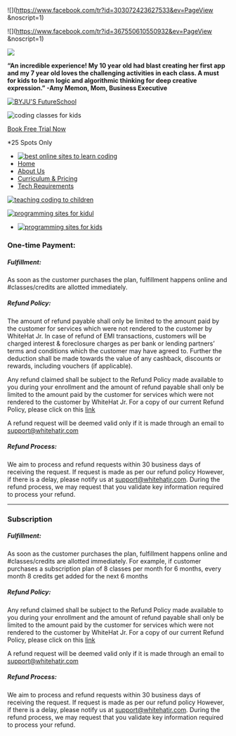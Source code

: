 ![](https://www.facebook.com/tr?id=303072423627533&ev=PageView
&noscript=1)

![](https://www.facebook.com/tr?id=367550610550932&ev=PageView
&noscript=1)

![](//trc.taboola.com/1200271/log/3/unip?en=page_view)

                                                   

**“An incredible experience! My 10 year old had blast creating her first app and my 7 year old loves the challenging activities in each class. A must for kids to learn logic and algorithmic thinking for deep creative expression.” -Amy Memon, Mom, Business Executive**

[![BYJU'S FutureSchool](/images/byju/logo.svg)](https://www.byjusfutureschool.com/)

![coding classes for kids](/images/teacher_homepage/email.png)

[Book Free Trial Now](https://code.byjusfutureschool.com//trial/register?ref=)

\*25 Spots Only

* [![best online sites to learn coding
    ](/images/byju/logo.svg)](https://www.byjusfutureschool.com/)
* [Home](https://www.byjusfutureschool.com/)
* [About Us](https://www.byjusfutureschool.com/)
* [Curriculum & Pricing](https://www.byjusfutureschool.com/curriculum)
* [Tech Requirements](https://www.byjusfutureschool.com/techreqs)

[![teaching coding to children
](/images/byju/logo.svg)](https://www.byjusfutureschool.com/)

[![programming sites for kidul](/images/byju/logo.svg)](https://www.byjusfutureschool.com/)

* [![programming sites for kids](/images/byju/logo.svg)](https://www.byjusfutureschool.com/)

                              

### One-time Payment:

##### Fulfillment:

As soon as the customer purchases the plan, fulfillment happens online and #classes/credits are allotted immediately.

##### Refund Policy:

The amount of refund payable shall only be limited to the amount paid by the customer for services which were not rendered to the customer by WhiteHat Jr. In case of refund of EMI transactions, customers will be charged interest & foreclosure charges as per bank or lending partners’ terms and conditions which the customer may have agreed to. Further the deduction shall be made towards the value of any cashback, discounts or rewards, including vouchers (if applicable).  
  
Any refund claimed shall be subject to the Refund Policy made available to you during your enrollment and the amount of refund payable shall only be limited to the amount paid by the customer for services which were not rendered to the customer by WhiteHat Jr. For a copy of our current Refund Policy, please click on this [link](https://s3-cdnwhjr.whjr.online/abb938fe-d80b-431f-a2c7-022cf63d241a.pdf)  
  
A refund request will be deemed valid only if it is made through an email to [support@whitehatjr.com](mailto:support@whitehatjr.com)

##### Refund Process:

We aim to process and refund requests within 30 business days of receiving the request. If request is made as per our refund policy However, if there is a delay, please notify us at [support@whitehatjr.com](mailto:support@whitehatjr.com). During the refund process, we may request that you validate key information required to process your refund.

* * *

### Subscription

##### Fulfillment:

As soon as the customer purchases the plan, fulfillment happens online and #classes/credits are allotted immediately. For example, if customer purchases a subscription plan of 8 classes per month for 6 months, every month 8 credits get added for the next 6 months

##### Refund Policy:

Any refund claimed shall be subject to the Refund Policy made available to you during your enrollment and the amount of refund payable shall only be limited to the amount paid by the customer for services which were not rendered to the customer by WhiteHat Jr. For a copy of our current Refund Policy, please click on this [link](https://s3-cdnwhjr.whjr.online/abb938fe-d80b-431f-a2c7-022cf63d241a.pdf)  
  
A refund request will be deemed valid only if it is made through an email to [support@whitehatjr.com](mailto:support@whitehatjr.com)

##### Refund Process:

We aim to process and refund requests within 30 business days of receiving the request. If request is made as per our refund policy However, if there is a delay, please notify us at [support@whitehatjr.com](mailto:support@whitehatjr.com). During the refund process, we may request that you validate key information required to process your refund.